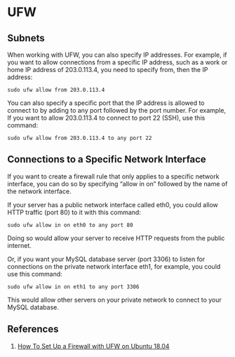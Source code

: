 # UFW

## Subnets

When working with UFW, you can also specify IP addresses. For example, if you want to allow connections from a specific IP address, such as a work or home IP address of 203.0.113.4, you need to specify from, then the IP address:

```
sudo ufw allow from 203.0.113.4
```

You can also specify a specific port that the IP address is allowed to connect to by adding to any port followed by the port number. For example, If you want to allow 203.0.113.4 to connect to port 22 (SSH), use this command:

```
sudo ufw allow from 203.0.113.4 to any port 22
```

## Connections to a Specific Network Interface

If you want to create a firewall rule that only applies to a specific network interface, you can do so by specifying “allow in on” followed by the name of the network interface.

If your server has a public network interface called eth0, you could allow HTTP traffic (port 80) to it with this command:

```
sudo ufw allow in on eth0 to any port 80
```

Doing so would allow your server to receive HTTP requests from the public internet.

Or, if you want your MySQL database server (port 3306) to listen for connections on the private network interface eth1, for example, you could use this command:

```
sudo ufw allow in on eth1 to any port 3306
```

This would allow other servers on your private network to connect to your MySQL database.

## References

1. [How To Set Up a Firewall with UFW on Ubuntu 18.04](https://www.digitalocean.com/community/tutorials/how-to-set-up-a-firewall-with-ufw-on-ubuntu-18-04)
